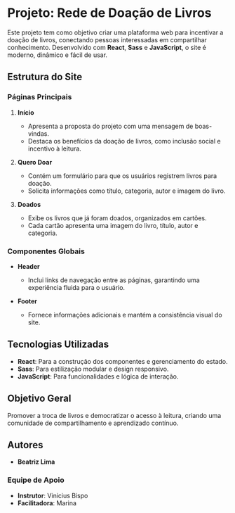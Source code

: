# Projeto: Rede de Doação de Livros  

Este projeto tem como objetivo criar uma plataforma web para incentivar a doação de livros, conectando pessoas interessadas em compartilhar conhecimento. Desenvolvido com **React**, **Sass** e **JavaScript**, o site é moderno, dinâmico e fácil de usar.  

## Estrutura do Site  

### Páginas Principais  
1. **Início**  
   - Apresenta a proposta do projeto com uma mensagem de boas-vindas.  
   - Destaca os benefícios da doação de livros, como inclusão social e incentivo à leitura.  

2. **Quero Doar**  
   - Contém um formulário para que os usuários registrem livros para doação.  
   - Solicita informações como título, categoria, autor e imagem do livro.  

3. **Doados**  
   - Exibe os livros que já foram doados, organizados em cartões.  
   - Cada cartão apresenta uma imagem do livro, título, autor e categoria.  

### Componentes Globais  
- **Header**  
  - Inclui links de navegação entre as páginas, garantindo uma experiência fluida para o usuário.  

- **Footer**  
  - Fornece informações adicionais e mantém a consistência visual do site.  

## Tecnologias Utilizadas  
- **React**: Para a construção dos componentes e gerenciamento do estado.  
- **Sass**: Para estilização modular e design responsivo.  
- **JavaScript**: Para funcionalidades e lógica de interação.  

## Objetivo Geral  
Promover a troca de livros e democratizar o acesso à leitura, criando uma comunidade de compartilhamento e aprendizado contínuo.  

## Autores  
- **Beatriz Lima**  

### Equipe de Apoio  
- **Instrutor**: Vinicius Bispo  
- **Facilitadora**: Marina  

